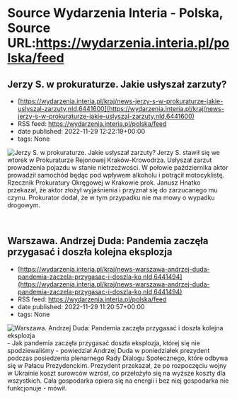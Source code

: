 # Source Wydarzenia Interia - Polska, Source URL:https://wydarzenia.interia.pl/polska/feed

## Jerzy S. w prokuraturze. Jakie usłyszał zarzuty?
 - [https://wydarzenia.interia.pl/kraj/news-jerzy-s-w-prokuraturze-jakie-uslyszal-zarzuty,nId,6441600](https://wydarzenia.interia.pl/kraj/news-jerzy-s-w-prokuraturze-jakie-uslyszal-zarzuty,nId,6441600)
 - RSS feed: https://wydarzenia.interia.pl/polska/feed
 - date published: 2022-11-29 12:22:19+00:00
 - tags: None

<p><a href="https://wydarzenia.interia.pl/kraj/news-jerzy-s-w-prokuraturze-jakie-uslyszal-zarzuty,nId,6441600"><img align="left" alt="Jerzy S. w prokuraturze. Jakie usłyszał zarzuty?" src="https://i.iplsc.com/jerzy-s-w-prokuraturze-jakie-uslyszal-zarzuty/000GEXMOAS5C9AMD-C321.jpg" /></a>Jerzy S. stawił się we wtorek w Prokuraturze Rejonowej Kraków-Krowodrza. Usłyszał zarzut prowadzenia pojazdu w stanie nietrzeźwości. W połowie października aktor prowadził samochód będąc pod wpływem alkoholu i potrącił motocyklistę. Rzecznik Prokuratury Okręgowej w Krakowie prok. Janusz Hnatko przekazał, że aktor złożył wyjaśnienia i przyznał się do zarzucanego mu czynu. Prokurator dodał, że w tym przypadku nie ma mowy o wypadku drogowym.</p><br clear="all" />

## Warszawa. Andrzej Duda: Pandemia zaczęła przygasać i doszła kolejna eksplozja
 - [https://wydarzenia.interia.pl/kraj/news-warszawa-andrzej-duda-pandemia-zaczela-przygasac-i-doszla-ko,nId,6441494](https://wydarzenia.interia.pl/kraj/news-warszawa-andrzej-duda-pandemia-zaczela-przygasac-i-doszla-ko,nId,6441494)
 - RSS feed: https://wydarzenia.interia.pl/polska/feed
 - date published: 2022-11-29 11:20:57+00:00
 - tags: None

<p><a href="https://wydarzenia.interia.pl/kraj/news-warszawa-andrzej-duda-pandemia-zaczela-przygasac-i-doszla-ko,nId,6441494"><img align="left" alt="Warszawa. Andrzej Duda: Pandemia zaczęła przygasać i doszła kolejna eksplozja" src="https://i.iplsc.com/warszawa-andrzej-duda-pandemia-zaczela-przygasac-i-doszla-ko/000AK6D8D94V4V4Y-C321.jpg" /></a>- Jak pandemia zaczęła przygasać doszła eksplozja, której się nie spodziewaliśmy - powiedział Andrzej Duda w poniedziałek prezydent podczas posiedzenia plenarnego Rady Dialogu Społecznego, które odbywa się w Pałacu Prezydenckim. Prezydent przekazał, że po rozpoczęciu wojny w Ukrainie koszt surowców wzrósł, co przełożyło się na wyższe koszty dla wszystkich. Cała gospodarka opiera się na energii i bez niej gospodarka nie funkcjonuje - mówił.  </p><br clear="all" />

